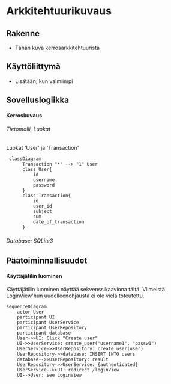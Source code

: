 # Arkkitehtuurikuvaus

## Rakenne
- Tähän kuva kerrosarkkitehtuurista

## Käyttöliittymä
- Lisätään, kun valmiimpi 


## Sovelluslogiikka 


#### Kerroskuvaus

###### Tietomalli, Luokat

Luokat 'User' ja 'Transaction'

```mermaid
 classDiagram
      Transaction "*" --> "1" User
      class User{
          id
          username
          password
      }
      class Transaction{
          id
          user_id
          subject
          sum
          date_of_transaction
      }
```


###### Database: SQLite3



## Päätoiminnallisuudet

#### Käyttäjätilin luominen

Käyttäjätilin luominen näyttää sekvenssikaaviona tältä. Viimeistä LoginView'hun uudelleenohjausta ei ole vielä toteutettu.

```mermaid
sequenceDiagram
    actor User
    participant UI
    participant UserService
    participant UserRepository
    participant database
    User->>UI: Click "Create user"
    UI->>UserService: create_user("username1", "passw1")
    UserService->>UserRepository: create_user(user)
    UserRepository->>database: INSERT INTO users
    database-->>UserRepository: result
    UserRepository->>UserService: {authenticated}
    UserService-->>UI: redirect /loginView
    UI-->User: see LoginView 
```
